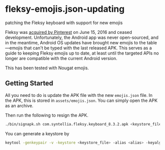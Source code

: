 # fleksy-emojis.json-updating

patching the Fleksy keyboard with support for new emojis

Fleksy was [acquired by Pinterest](http://fleksy.com/fleksy-acquired-by-pinterest/) on June 15, 2016 and ceased development. Unfortunately, the Android app was never open-sourced, and in the meantime, Android OS updates have brought new emojis to the table&mdash;emojis that can't be typed with the last released APK. This serves as a guide to keeping Fleksy emojis up to date, at least until the targeted APIs no longer are compatible with the current Android version.

This has been tested with Nougat emojis.

## Getting Started

All you need to do is update the APK file with the new ``emojis.json`` file. In the APK, this is stored in ``assets/emojis.json``. You can simply open the APK as an archive.

Then run the following to resign the APK.

```bash
./bin/signapk.sh com.syntellia.fleksy.keyboard_8.3.2.apk <keystore_file> <keystore_password> <alias>
```

You can generate a keystore by

```bash
keytool -genkeypair -v -keystore <keystore_file> -alias <alias> -keyalg RSA -keysize 2048 -validity 10000
```
